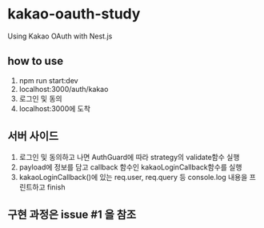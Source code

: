# kakao-oauth-study
Using Kakao OAuth with Nest.js

## how to use 
1. npm run start:dev 
2. localhost:3000/auth/kakao
3. 로그인 및 동의 
4. localhost:3000에 도착 

## 서버 사이드 
1. 로그인 및 동의하고 나면 AuthGuard에 따라 strategy의 validate함수 실행 
2. payload에 정보를 담고 callback 함수인 kakaoLoginCallback함수를 실행 
3. kakaoLoginCallback()에 있는 req.user, req.query 등 console.log 내용을 프린트하고 finish


## 구현 과정은 issue #1 을 참조 
